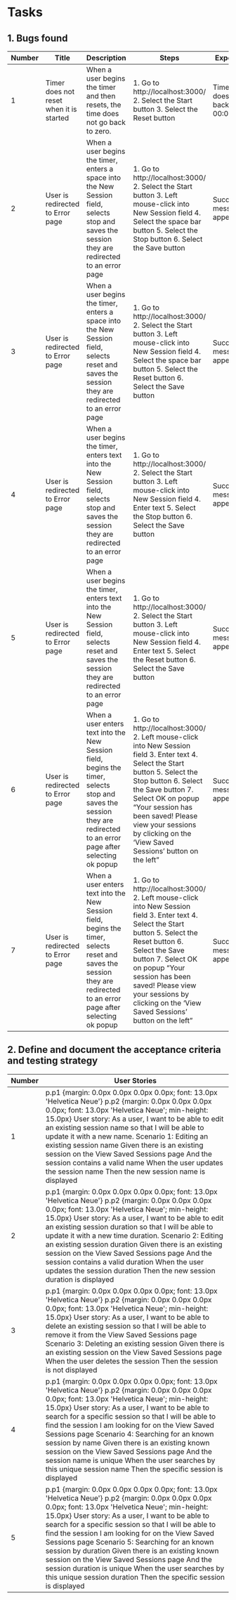 # Tasks

## 1. Bugs found 
| Number | Title                                   | Description                                                                                                                                                             | Steps                                                                                                                                                                                                                                                                                                               | Expected                          | Actual                                                          |
|--------|-----------------------------------------|-------------------------------------------------------------------------------------------------------------------------------------------------------------------------|---------------------------------------------------------------------------------------------------------------------------------------------------------------------------------------------------------------------------------------------------------------------------------------------------------------------|-----------------------------------|-----------------------------------------------------------------|
| 1      | Timer does not reset when it is started | When a user begins the timer and then resets, the time does not go back to zero.                                                                                        | 1. Go to http://localhost:3000/ 2. Select the Start button 3. Select the Reset button                                                                                                                                                                                                                               | Timer does reset back to 00:00:00 | Timer does not reset back to 00:00:00                           |
| 2      | User is redirected to Error page        | When a user begins the timer, enters a space into the New Session field, selects stop and saves the session they are redirected to an error page                        | 1. Go to http://localhost:3000/ 2. Select the Start button 3. Left mouse-click into New Session field 4. Select the space bar button 5. Select the Stop button 6. Select the Save button                                                                                                                            | Successful message appears        | TypeError: Cannot read properties of undefined (reading 'then') |
| 3      | User is redirected to Error page        | When a user begins the timer, enters a space into the New Session field, selects reset and saves the session they are redirected to an error page                       | 1. Go to http://localhost:3000/ 2. Select the Start button 3. Left mouse-click into New Session field 4. Select the space bar button 5. Select the Reset button 6. Select the Save button                                                                                                                           | Successful message appears        | TypeError: Cannot read properties of undefined (reading 'then') |
| 4      | User is redirected to Error page        | When a user begins the timer, enters text into the New Session field, selects stop and saves the session they are redirected to an error page                           | 1. Go to http://localhost:3000/ 2. Select the Start button 3. Left mouse-click into New Session field 4. Enter text 5. Select the Stop button 6. Select the Save button                                                                                                                                             | Successful message appears        | TypeError: Cannot read properties of undefined (reading 'then') |
| 5      | User is redirected to Error page        | When a user begins the timer, enters text into the New Session field, selects reset and saves the session they are redirected to an error page                          | 1. Go to http://localhost:3000/ 2. Select the Start button 3. Left mouse-click into New Session field 4. Enter text 5. Select the Reset button 6. Select the Save button                                                                                                                                            | Successful message appears        | TypeError: Cannot read properties of undefined (reading 'then') |
| 6      | User is redirected to Error page        | When a user enters text into the New Session field, begins the timer, selects stop and saves the session they are redirected to an error page after selecting ok popup  | 1. Go to http://localhost:3000/ 2. Left mouse-click into New Session field 3. Enter text 4. Select the Start button 5. Select the Stop button 6. Select the Save button 7. Select OK on popup “Your session has been saved! Please view your sessions by clicking on the ‘View Saved Sessions’ button on the left”  | Successful message appears        | TypeError: Cannot read properties of undefined (reading 'then') |
| 7      | User is redirected to Error page        | When a user enters text into the New Session field, begins the timer, selects reset and saves the session they are redirected to an error page after selecting ok popup | 1. Go to http://localhost:3000/ 2. Left mouse-click into New Session field 3. Enter text 4. Select the Start button 5. Select the Reset button 6. Select the Save button 7. Select OK on popup “Your session has been saved! Please view your sessions by clicking on the ‘View Saved Sessions’ button on the left” | Successful message appears        | TypeError: Cannot read properties of undefined (reading 'then') |

## 2. Define and document the acceptance criteria and testing strategy 

| Number | User Stories                                                                                                                                                                                                                                                                                                                                                                                                                                                                                                                                                                                                                |
|--------|-----------------------------------------------------------------------------------------------------------------------------------------------------------------------------------------------------------------------------------------------------------------------------------------------------------------------------------------------------------------------------------------------------------------------------------------------------------------------------------------------------------------------------------------------------------------------------------------------------------------------------|
| 1      | p.p1 {margin: 0.0px 0.0px 0.0px 0.0px; font: 13.0px 'Helvetica Neue'} p.p2 {margin: 0.0px 0.0px 0.0px 0.0px; font: 13.0px 'Helvetica Neue'; min-height: 15.0px}      User story: As a user, I want to be able to edit an existing session name so that I will be able to update it with a new name.      Scenario 1: Editing an existing session name      Given there is an existing session on the View Saved Sessions page   And the session contains a valid name     When the user updates the session name   Then the new session name is displayed                                                                   |
| 2      | p.p1 {margin: 0.0px 0.0px 0.0px 0.0px; font: 13.0px 'Helvetica Neue'} p.p2 {margin: 0.0px 0.0px 0.0px 0.0px; font: 13.0px 'Helvetica Neue'; min-height: 15.0px}      User story: As a user, I want to be able to edit an existing session duration so that I will be able to update it with a new time duration.      Scenario 2: Editing an existing session duration      Given there is an existing session on the View Saved Sessions page   And the session contains a valid duration   When the user updates the session duration   Then the new session duration is displayed                                        |
| 3      | p.p1 {margin: 0.0px 0.0px 0.0px 0.0px; font: 13.0px 'Helvetica Neue'} p.p2 {margin: 0.0px 0.0px 0.0px 0.0px; font: 13.0px 'Helvetica Neue'; min-height: 15.0px}      User story: As a user, I want to be able to delete an existing session so that I will be able to remove it from the View Saved Sessions page      Scenario 3: Deleting an existing session      Given there is an existing session on the View Saved Sessions page   When the user deletes the session   Then the session is not displayed                                                                                                             |
| 4      | p.p1 {margin: 0.0px 0.0px 0.0px 0.0px; font: 13.0px 'Helvetica Neue'} p.p2 {margin: 0.0px 0.0px 0.0px 0.0px; font: 13.0px 'Helvetica Neue'; min-height: 15.0px}      User story: As a user, I want to be able to search for a specific session so that I will be able to find the session I am looking for on the View Saved Sessions page      Scenario 4: Searching for an known session by name      Given there is an existing known session on the View Saved Sessions page   And the session name is unique   When the user searches by this unique session name   Then the specific session is displayed             |
| 5      | p.p1 {margin: 0.0px 0.0px 0.0px 0.0px; font: 13.0px 'Helvetica Neue'} p.p2 {margin: 0.0px 0.0px 0.0px 0.0px; font: 13.0px 'Helvetica Neue'; min-height: 15.0px}      User story: As a user, I want to be able to search for a specific session so that I will be able to find the session I am looking for on the View Saved Sessions page      Scenario 5: Searching for an known session by duration      Given there is an existing known session on the View Saved Sessions page   And the session duration is unique   When the user searches by this unique session duration   Then the specific session is displayed |